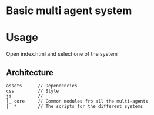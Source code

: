 # Basic multi agent system


# Usage

Open index.html and select one of the system

## Architecture

```
assets      // Dependencies
css         // Style
js          // 
|_ core     // Common modules fro all the multi-agents
|_ *        // The scripts for the different systems
```